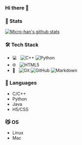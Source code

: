 ### Hi there 👋

<!--
**Micro-han/Micro-han** is a ✨ _special_ ✨ repository because its `README.md` (this file) appears on your GitHub profile.

Here are some ideas to get you started:

- 🔭 I’m currently working on ...
- 🌱 I’m currently learning ...
- 👯 I’m looking to collaborate on ...
- 🤔 I’m looking for help with ...
- 💬 Ask me about ...
- 📫 How to reach me: ...
- 😄 Pronouns: ...
- ⚡ Fun fact: ...
-->

### 🧙 Stats

[![Micro-han's github stats](https://github-readme-stats.vercel.app/api?username=Micro-han&theme=synthwave)](https://github.com/anuraghazra/github-readme-stats)

### 🛠 Tech Stack

- 💻 &#160; ![C++](https://img.shields.io/badge/-C++-333333?style=flat&logo=C++&logoColor=007396) ![Python](https://img.shields.io/badge/-Python-333333?style=flat&logo=Python&logoColor=007396)
- 🌐 &#160; ![HTML5](https://img.shields.io/badge/-HTML5-333333?style=flat&logo=HTML5)
- 🔧 &#160; ![Git](https://img.shields.io/badge/-Git-333333?style=flat&logo=git) ![GitHub](https://img.shields.io/badge/-GitHub-333333?style=flat&logo=github) ![Markdown](https://img.shields.io/badge/-Markdown-333333?style=flat&logo=markdown)

### 🦊 Languages

- C/C++
- Python
- Java
- H5/CSS

### 😼 OS

- Linux
- Mac
